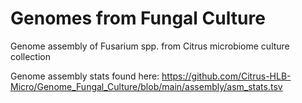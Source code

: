 # Genomes from Fungal Culture

Genome assembly of Fusarium spp. from Citrus microbiome culture collection

Genome assembly stats found here: https://github.com/Citrus-HLB-Micro/Genome_Fungal_Culture/blob/main/assembly/asm_stats.tsv

